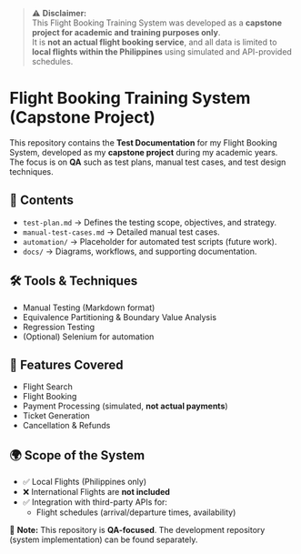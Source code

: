 > ⚠️ **Disclaimer:**  
> This Flight Booking Training System was developed as a **capstone project for academic and training purposes only**.  
> It is **not an actual flight booking service**, and all data is limited to **local flights within the Philippines** using simulated and API-provided schedules.

# Flight Booking Training System (Capstone Project)

This repository contains the **Test Documentation** for my Flight Booking System, developed as my **capstone project** during my academic years.  
The focus is on **QA** such as test plans, manual test cases, and test design techniques.

## 📌 Contents
- `test-plan.md` → Defines the testing scope, objectives, and strategy.
- `manual-test-cases.md` → Detailed manual test cases.
- `automation/` → Placeholder for automated test scripts (future work).
- `docs/` → Diagrams, workflows, and supporting documentation.

## 🛠 Tools & Techniques
- Manual Testing (Markdown format)
- Equivalence Partitioning & Boundary Value Analysis
- Regression Testing
- (Optional) Selenium for automation

## 🚀 Features Covered
- Flight Search
- Flight Booking
- Payment Processing (simulated, **not actual payments**)
- Ticket Generation
- Cancellation & Refunds


## 🌍 Scope of the System
- ✅ Local Flights (Philippines only)
- ❌ International Flights are **not included**
- ✅ Integration with third-party APIs for:
  - Flight schedules (arrival/departure times, availability)

📌 **Note:** This repository is **QA-focused**. The development repository (system implementation) can be found separately.

